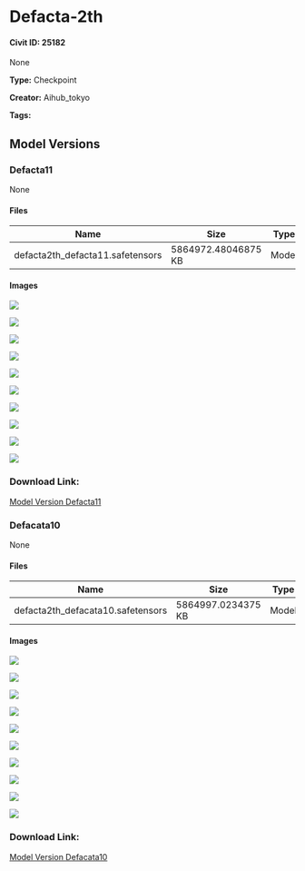# Defacta-2th

#### Civit ID: 25182

None

**Type:** Checkpoint

**Creator:** Aihub_tokyo

**Tags:** 

## Model Versions

### Defacta11

None

#### Files

| Name | Size | Type | Format | Download Url | AutoV1 | AutoV2 | SHA256 | CRC32 | BLAKE3 |
| --- | --- | --- | --- | --- | --- | --- | --- | --- | --- |
| defacta2th_defacta11.safetensors | 5864972.48046875 KB | Model | SafeTensor | https://civitai.com/api/download/models/31239 | C9361E9B | D06E2DDA3A | D06E2DDA3A481322FFD93B61AD3E7A60C8BBD562EA54858121FB06EF52B69285 | 8484E81D | 9DB05DC78EAB291CC21C71FCE23BFF84AA0C52483DADDEED561C8DF9B8246973 |

#### Images

<p><img src="https://image.civitai.com/xG1nkqKTMzGDvpLrqFT7WA/8571e173-f4b7-4a31-ee5b-dc07bd41dd00/width=450/355350.jpeg" /></p>

<p><img src="https://image.civitai.com/xG1nkqKTMzGDvpLrqFT7WA/f7ab3197-ece9-40c3-632d-171471312900/width=450/355349.jpeg" /></p>

<p><img src="https://image.civitai.com/xG1nkqKTMzGDvpLrqFT7WA/21d7570c-3633-4ba8-a5bd-311f77675d00/width=450/355348.jpeg" /></p>

<p><img src="https://image.civitai.com/xG1nkqKTMzGDvpLrqFT7WA/f986c80b-834c-4d35-60b7-803f18bf2900/width=450/355347.jpeg" /></p>

<p><img src="https://image.civitai.com/xG1nkqKTMzGDvpLrqFT7WA/1468e525-0702-4dc0-b80e-acae15468a00/width=450/355346.jpeg" /></p>

<p><img src="https://image.civitai.com/xG1nkqKTMzGDvpLrqFT7WA/dadd22df-b56c-4666-e028-4cdaaa6e3600/width=450/355345.jpeg" /></p>

<p><img src="https://image.civitai.com/xG1nkqKTMzGDvpLrqFT7WA/7856d5a6-9e71-4860-e302-eee0acfba600/width=450/355344.jpeg" /></p>

<p><img src="https://image.civitai.com/xG1nkqKTMzGDvpLrqFT7WA/83a76b93-be51-4319-6b5a-858922f97600/width=450/355343.jpeg" /></p>

<p><img src="https://image.civitai.com/xG1nkqKTMzGDvpLrqFT7WA/b8bd2e4c-8cfc-43a8-7011-912a0aeff300/width=450/355342.jpeg" /></p>

<p><img src="https://image.civitai.com/xG1nkqKTMzGDvpLrqFT7WA/1f8fc5ac-745a-4107-7997-91f23d94f100/width=450/355341.jpeg" /></p>

### Download Link:

[Model Version Defacta11](https://civitai.com/api/download/models/31239)

### Defacata10

None

#### Files

| Name | Size | Type | Format | Download Url | AutoV1 | AutoV2 | SHA256 | CRC32 | BLAKE3 |
| --- | --- | --- | --- | --- | --- | --- | --- | --- | --- |
| defacta2th_defacata10.safetensors | 5864997.0234375 KB | Model | SafeTensor | https://civitai.com/api/download/models/30135 | 02D34C34 | 73E8980964 | 73E89809642BA98999C9EBD61DC6D40216DE7C9CD95D87B3D0744AEC5D6DC800 | 3C7FE6B4 | 38F90A98F8874B0B015836CC07847F414C2C9E60B8E71551C31969A3DCD3D206 |

#### Images

<p><img src="https://image.civitai.com/xG1nkqKTMzGDvpLrqFT7WA/de19f31e-68ed-418e-a90f-002e04b64c00/width=450/346684.jpeg" /></p>

<p><img src="https://image.civitai.com/xG1nkqKTMzGDvpLrqFT7WA/cb9c0f56-d6b5-4790-6062-1780c399d400/width=450/346683.jpeg" /></p>

<p><img src="https://image.civitai.com/xG1nkqKTMzGDvpLrqFT7WA/eb2c8832-6e60-4499-4e64-8e682efcd900/width=450/346682.jpeg" /></p>

<p><img src="https://image.civitai.com/xG1nkqKTMzGDvpLrqFT7WA/31f906a1-9874-4380-87f2-60fff457fd00/width=450/346681.jpeg" /></p>

<p><img src="https://image.civitai.com/xG1nkqKTMzGDvpLrqFT7WA/ec19a70b-a408-450e-6106-d6423a351e00/width=450/346680.jpeg" /></p>

<p><img src="https://image.civitai.com/xG1nkqKTMzGDvpLrqFT7WA/0fd55aa7-6a8e-480a-b5a7-448af4d31700/width=450/346679.jpeg" /></p>

<p><img src="https://image.civitai.com/xG1nkqKTMzGDvpLrqFT7WA/c098c63a-1bc3-4ba4-cb7b-e9fdf82ed100/width=450/346678.jpeg" /></p>

<p><img src="https://image.civitai.com/xG1nkqKTMzGDvpLrqFT7WA/862199c8-c381-49fb-b691-55e1f79b0600/width=450/346677.jpeg" /></p>

<p><img src="https://image.civitai.com/xG1nkqKTMzGDvpLrqFT7WA/09d6134b-fe69-46d0-5a96-3d2d3d2bd900/width=450/346676.jpeg" /></p>

<p><img src="https://image.civitai.com/xG1nkqKTMzGDvpLrqFT7WA/94512433-ec3d-460d-690c-96dd43d58700/width=450/346675.jpeg" /></p>

### Download Link:

[Model Version Defacata10](https://civitai.com/api/download/models/30135)

